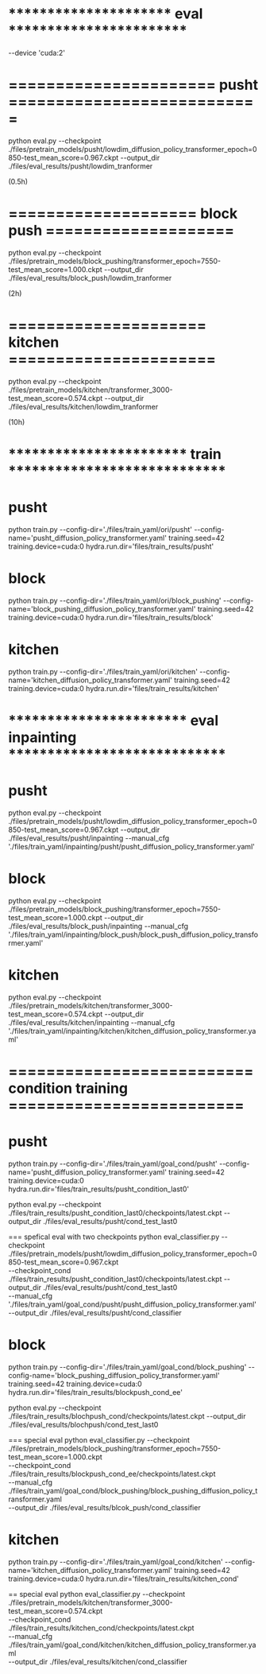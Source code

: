 

# ********************* eval ***********************

--device 'cuda:2'

# ====================== pusht ===========================
python eval.py --checkpoint  ./files/pretrain_models/pusht/lowdim_diffusion_policy_transformer_epoch=0850-test_mean_score=0.967.ckpt --output_dir ./files/eval_results/pusht/lowdim_tranformer 

(0.5h)

# ==================== block push ====================
python eval.py --checkpoint ./files/pretrain_models/block_pushing/transformer_epoch=7550-test_mean_score=1.000.ckpt --output_dir ./files/eval_results/block_push/lowdim_tranformer 

(2h)

# ===================== kitchen ======================
python eval.py --checkpoint  ./files/pretrain_models/kitchen/transformer_3000-test_mean_score=0.574.ckpt --output_dir ./files/eval_results/kitchen/lowdim_tranformer

(10h)

# *********************** train ****************************
# pusht

python train.py --config-dir='./files/train_yaml/ori/pusht' --config-name='pusht_diffusion_policy_transformer.yaml' training.seed=42 training.device=cuda:0 hydra.run.dir='files/train_results/pusht'

# block

python train.py --config-dir='./files/train_yaml/ori/block_pushing' --config-name='block_pushing_diffusion_policy_transformer.yaml' training.seed=42 training.device=cuda:0 hydra.run.dir='files/train_results/block'

# kitchen

python train.py --config-dir='./files/train_yaml/ori/kitchen' --config-name='kitchen_diffusion_policy_transformer.yaml' training.seed=42 training.device=cuda:0 hydra.run.dir='files/train_results/kitchen'


# *********************** eval inpainting ****************************

# pusht
python eval.py --checkpoint  ./files/pretrain_models/pusht/lowdim_diffusion_policy_transformer_epoch=0850-test_mean_score=0.967.ckpt --output_dir ./files/eval_results/pusht/inpainting --manual_cfg './files/train_yaml/inpainting/pusht/pusht_diffusion_policy_transformer.yaml'

# block
python eval.py --checkpoint  ./files/pretrain_models/block_pushing/transformer_epoch=7550-test_mean_score=1.000.ckpt --output_dir ./files/eval_results/block_push/inpainting --manual_cfg './files/train_yaml/inpainting/block_push/block_push_diffusion_policy_transformer.yaml'

# kitchen
python eval.py --checkpoint  ./files/pretrain_models/kitchen/transformer_3000-test_mean_score=0.574.ckpt --output_dir ./files/eval_results/kitchen/inpainting --manual_cfg './files/train_yaml/inpainting/kitchen/kitchen_diffusion_policy_transformer.yaml'


# ========================== condition training =========================

# pusht
python train.py --config-dir='./files/train_yaml/goal_cond/pusht' --config-name='pusht_diffusion_policy_transformer.yaml' training.seed=42 training.device=cuda:0 hydra.run.dir='files/train_results/pusht_condition_last0'

python eval.py --checkpoint  ./files/train_results/pusht_condition_last0/checkpoints/latest.ckpt --output_dir ./files/eval_results/pusht/cond_test_last0

=== spefical eval with two checkpoints
python eval_classifier.py --checkpoint ./files/pretrain_models/pusht/lowdim_diffusion_policy_transformer_epoch=0850-test_mean_score=0.967.ckpt \
--checkpoint_cond ./files/train_results/pusht_condition_last0/checkpoints/latest.ckpt --output_dir ./files/eval_results/pusht/cond_test_last0 \
--manual_cfg './files/train_yaml/goal_cond/pusht/pusht_diffusion_policy_transformer.yaml' \
--output_dir ./files/eval_results/pusht/cond_classifier

# block
python train.py --config-dir='./files/train_yaml/goal_cond/block_pushing' --config-name='block_pushing_diffusion_policy_transformer.yaml' training.seed=42 training.device=cuda:0 hydra.run.dir='files/train_results/blockpush_cond_ee'

python eval.py --checkpoint  ./files/train_results/blochpush_cond/checkpoints/latest.ckpt --output_dir ./files/eval_results/blochpush/cond_test_last0 

=== special eval
python eval_classifier.py  --checkpoint ./files/pretrain_models/block_pushing/transformer_epoch=7550-test_mean_score=1.000.ckpt \
--checkpoint_cond  ./files/train_results/blockpush_cond_ee/checkpoints/latest.ckpt \
--manual_cfg ./files/train_yaml/goal_cond/block_pushing/block_pushing_diffusion_policy_transformer.yaml \
--output_dir ./files/eval_results/blcok_push/cond_classifier


# kitchen
python train.py --config-dir='./files/train_yaml/goal_cond/kitchen' --config-name='kitchen_diffusion_policy_transformer.yaml' training.seed=42 training.device=cuda:0 hydra.run.dir='files/train_results/kitchen_cond'

== special eval
python eval_classifier.py --checkpoint ./files/pretrain_models/kitchen/transformer_3000-test_mean_score=0.574.ckpt \
--checkpoint_cond ./files/train_results/kitchen_cond/checkpoints/latest.ckpt \
--manual_cfg ./files/train_yaml/goal_cond/kitchen/kitchen_diffusion_policy_transformer.yaml \
--output_dir ./files/eval_results/kitchen/cond_classifier

